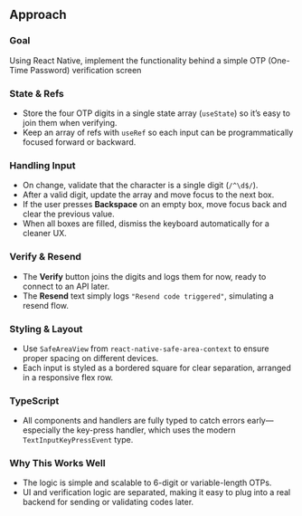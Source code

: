 ## Approach

### Goal
Using React Native, implement the functionality behind a simple OTP (One-Time Password) verification screen

### State & Refs
- Store the four OTP digits in a single state array (`useState`) so it’s easy to join them when verifying.
- Keep an array of refs with `useRef` so each input can be programmatically focused forward or backward.

### Handling Input
- On change, validate that the character is a single digit (`/^\d$/`).
- After a valid digit, update the array and move focus to the next box.
- If the user presses **Backspace** on an empty box, move focus back and clear the previous value.
- When all boxes are filled, dismiss the keyboard automatically for a cleaner UX.

### Verify & Resend
- The **Verify** button joins the digits and logs them for now, ready to connect to an API later.
- The **Resend** text simply logs `"Resend code triggered"`, simulating a resend flow.

### Styling & Layout
- Use `SafeAreaView` from `react-native-safe-area-context` to ensure proper spacing on different devices.
- Each input is styled as a bordered square for clear separation, arranged in a responsive flex row.

### TypeScript
- All components and handlers are fully typed to catch errors early—especially the key-press handler, which uses the modern `TextInputKeyPressEvent` type.

### Why This Works Well
- The logic is simple and scalable to 6-digit or variable-length OTPs.
- UI and verification logic are separated, making it easy to plug into a real backend for sending or validating codes later.

